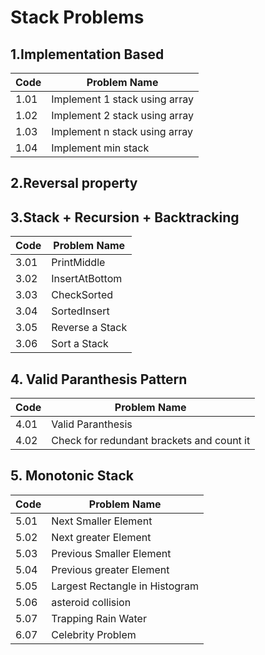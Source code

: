 # Stack Problems

## 1.Implementation Based
| Code  | Problem Name          
|-------|------------------------
| 1.01  | Implement 1 stack using array        
| 1.02  | Implement 2 stack using array     
| 1.03  | Implement n stack using array     
| 1.04  | Implement min stack

## 2.Reversal property


## 3.Stack + Recursion + Backtracking
| Code  | Problem Name          
|-------|------------------------
| 3.01  | PrintMiddle      
| 3.02  | InsertAtBottom   
| 3.03  | CheckSorted 
| 3.04  | SortedInsert
| 3.05  | Reverse a Stack
| 3.06  | Sort a Stack

## 4. Valid Paranthesis Pattern
| Code  | Problem Name          
|-------|------------------------
| 4.01  | Valid Paranthesis  
| 4.02  | Check for redundant brackets and count it   

## 5. Monotonic Stack
| Code  | Problem Name          
|-------|------------------------
| 5.01  | Next Smaller Element 
| 5.02  | Next greater Element
| 5.03  | Previous Smaller Element
| 5.04  | Previous greater Element
| 5.05  | Largest Rectangle in Histogram
| 5.06  | asteroid collision
| 5.07  | Trapping Rain Water
| 6.07  | Celebrity Problem

